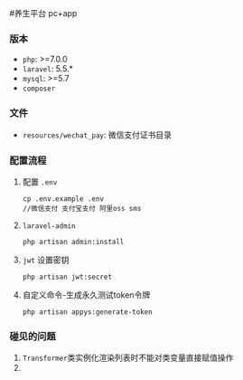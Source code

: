 #养生平台 pc+app

### 版本

- `php`: >=7.0.0
- `laravel`: 5.5.*
- `mysql`: >=5.7
- `composer`

### 文件

- `resources/wechat_pay`: 微信支付证书目录

### 配置流程

1. 配置 `.env`

    ```
    cp .env.example .env
    //微信支付 支付宝支付 阿里oss sms
    ```

2. `laravel-admin`

   ```
   php artisan admin:install 
   ```

3. `jwt` 设置密钥

    ```
    php artisan jwt:secret
    ```

4. 自定义命令-生成永久测试token令牌

    ```
    php artisan appys:generate-token
    ```

### 碰见的问题

1. `Transformer`类实例化渲染列表时不能对类变量直接赋值操作
2. 